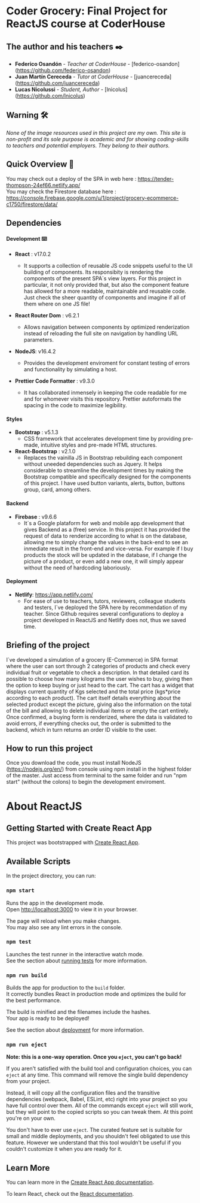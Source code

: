 # Coder Grocery: Final Project for ReactJS course at CoderHouse

## The author and his teachers ✒️
* **Federico Osandón** - *Teacher at CoderHouse* - [federico-osandon] (https://github.com/federico-osandon)
* **Juan Martín Cereceda** - *Tutor at CoderHouse* - [juancereceda] (https://github.com/juancereceda)
* **Lucas Nicolussi** - *Student, Author* - [lnicolus] (https://github.com/lnicolus)

## Warning 🛠️
_None of the image resources used in this project are my own. This site is non-profit and its sole purpose is academic and for showing coding-skills to teachers and potential employers. 
They belong to their authors._

## Quick Overview 👀
You may check out a deploy of the SPA in web here : https://tender-thompson-24ef66.netlify.app/ \
You may check the Firestore database here : https://console.firebase.google.com/u/1/project/grocery-ecommerce-c1750/firestore/data/

## Dependencies

#### Development ⌨️
- **React** : v17.0.2
    - It supports a collection of reusable JS code snippets useful to the UI building of components. Its responsibity is rendering the components of the present SPA´s view layers. 
For this project in particular, it not only provided that, but also the component feature has allowed for a more readable, maintainable and reusable code. Just check the sheer quantity
of components and imagine if all of them where on one JS file!

- **React Router Dom** : v6.2.1
    - Allows navigation between components by optimized renderization instead of reloading the full site on navigation by handling URL parameters. 
- **NodeJS**: v16.4.2
    - Provides the development enviroment for constant testing of errors and functionality by simulating a host.
- **Prettier Code Formatter** : v9.3.0
    - It has collaborated inmensely in keeping the code readable for me and for whomever visits this repository. Prettier autoformats the spacing in the code to maximize legibility.

#### Styles
- **Bootstrap** : v5.1.3
    - CSS framework that accelerates development time by providing pre-made, intuitive styles and pre-made HTML structures.
- **React-Bootstrap** : v2.1.0
    - Replaces the vainilla JS in Bootstrap rebuilding each component without uneeded dependencies such as Jquery. It helps considerable to streamline the development times by making the Bootstrap 
compatible and specifically designed for the components of this project. I have used button variants, alerts, button, buttons group, card, among others.

#### Backend
- **Firebase** : v9.6.6
    - It´s a Google plataform for web and mobile app development that gives Backend as a (free) service. In this project it has provided the request of data to renderize according to what is on the
database, allowing me to simply change the values in the back-end to see an inmediate result in the front-end and vice-versa. For example if I buy products the stock will be updated in the database,
if I change the picture of a product, or even add a new one, it will simply appear without the need of hardcoding laboriously.

#### Deployment
- **Netlify**: https://app.netlify.com/
   - For ease of use to teachers, tutors, reviewers, colleague students and testers, I´ve deployed the SPA here by recommendation of my teacher. Since Github requires several configurations to deploy
a project developed in ReactJS and Netlify does not, thus we saved time.

## Briefing of the project
 I´ve developed a simulation of a grocery (E-Commerce) in SPA format where the user can sort through 2 categories of products and check every individual fruit or vegetable to check a description. In that detailed card
its possible to choose how many kilograms the user wishes to buy, giving then the option to keep buying or just head to the cart. The cart has a widget that displays current quantity of Kgs selected and the
total price (kgs*price according to each product). The cart itself details everything about the selected product except the picture, giving also the information on the total of the bill and allowing to delete
individual items or empty the cart entirely. Once confirmed, a buying form is renderized, where the data is validated to avoid errors, if everything checks out, the order is submitted to the backend, which in
turn returns an order ID visible to the user.

## How to run this project

Once you download the code, you must install NodeJS (https://nodejs.org/en/) from console using npm install in the highest folder of the master.
Just access from terminal to the same folder and run "npm start" (without the colons) to begin the development enviroment.

# About ReactJS

## Getting Started with Create React App

This project was bootstrapped with [Create React App](https://github.com/facebook/create-react-app).

## Available Scripts

In the project directory, you can run:

### `npm start`

Runs the app in the development mode.\
Open [http://localhost:3000](http://localhost:3000) to view it in your browser.

The page will reload when you make changes.\
You may also see any lint errors in the console.

### `npm test`

Launches the test runner in the interactive watch mode.\
See the section about [running tests](https://facebook.github.io/create-react-app/docs/running-tests) for more information.

### `npm run build`

Builds the app for production to the `build` folder.\
It correctly bundles React in production mode and optimizes the build for the best performance.

The build is minified and the filenames include the hashes.\
Your app is ready to be deployed!

See the section about [deployment](https://facebook.github.io/create-react-app/docs/deployment) for more information.

### `npm run eject`

**Note: this is a one-way operation. Once you `eject`, you can't go back!**

If you aren't satisfied with the build tool and configuration choices, you can `eject` at any time. This command will remove the single build dependency from your project.

Instead, it will copy all the configuration files and the transitive dependencies (webpack, Babel, ESLint, etc) right into your project so you have full control over them. All of the commands except `eject` will still work, but they will point to the copied scripts so you can tweak them. At this point you're on your own.

You don't have to ever use `eject`. The curated feature set is suitable for small and middle deployments, and you shouldn't feel obligated to use this feature. However we understand that this tool wouldn't be useful if you couldn't customize it when you are ready for it.

## Learn More

You can learn more in the [Create React App documentation](https://facebook.github.io/create-react-app/docs/getting-started).

To learn React, check out the [React documentation](https://reactjs.org/).